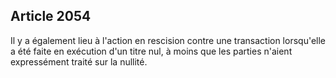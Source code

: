 Article 2054
----
Il y a également lieu à l'action en rescision contre une transaction lorsqu'elle
a été faite en exécution d'un titre nul, à moins que les parties n'aient
expressément traité sur la nullité.
